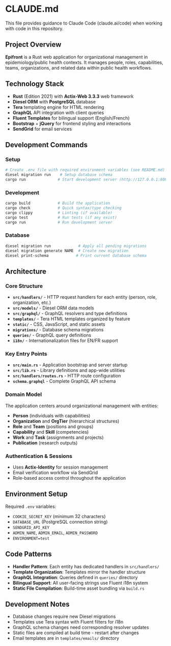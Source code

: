 # CLAUDE.md

This file provides guidance to Claude Code (claude.ai/code) when working with code in this repository.

## Project Overview

**Epifront** is a Rust web application for organizational management in epidemiology/public health contexts. It manages people, roles, capabilities, teams, organizations, and related data within public health workflows.

## Technology Stack

- **Rust** (Edition 2021) with **Actix-Web 3.3.3** web framework
- **Diesel ORM** with **PostgreSQL** database
- **Tera** templating engine for HTML rendering
- **GraphQL** API integration with client queries
- **Fluent Templates** for bilingual support (English/French)
- **Bootstrap** + **jQuery** for frontend styling and interactions
- **SendGrid** for email services

## Development Commands

### Setup
```bash
# Create .env file with required environment variables (see README.md)
diesel migration run    # Setup database schema
cargo run              # Start development server (http://127.0.0.1:8088)
```

### Development
```bash
cargo build            # Build the application
cargo check            # Quick syntax/type checking
cargo clippy           # Linting (if available)
cargo test             # Run tests (if any exist)
cargo run              # Run development server
```

### Database
```bash
diesel migration run            # Apply all pending migrations
diesel migration generate NAME  # Create new migration
diesel print-schema            # Print current database schema
```

## Architecture

### Core Structure
- **`src/handlers/`** - HTTP request handlers for each entity (person, role, organization, etc.)
- **`src/models/`** - Diesel ORM data models
- **`src/graphql/`** - GraphQL resolvers and type definitions
- **`templates/`** - Tera HTML templates organized by feature
- **`static/`** - CSS, JavaScript, and static assets
- **`migrations/`** - Database schema migrations
- **`queries/`** - GraphQL query definitions
- **`i18n/`** - Internationalization files for EN/FR support

### Key Entry Points
- **`src/main.rs`** - Application bootstrap and server startup
- **`src/lib.rs`** - Library definitions and app-wide utilities
- **`src/handlers/routes.rs`** - HTTP route configuration
- **`schema.graphql`** - Complete GraphQL API schema

### Domain Model
The application centers around organizational management with entities:
- **Person** (individuals with capabilities)
- **Organization** and **OrgTier** (hierarchical structures)
- **Role** and **Team** (positions and groups)
- **Capability** and **Skill** (competencies)
- **Work** and **Task** (assignments and projects)
- **Publication** (research outputs)

### Authentication & Sessions
- Uses **Actix-Identity** for session management
- Email verification workflow via SendGrid
- Role-based access control throughout the application

## Environment Setup

Required `.env` variables:
- `COOKIE_SECRET_KEY` (minimum 32 characters)
- `DATABASE_URL` (PostgreSQL connection string)
- `SENDGRID_API_KEY`
- `ADMIN_NAME`, `ADMIN_EMAIL`, `ADMIN_PASSWORD`
- `ENVIRONMENT=test`

## Code Patterns

- **Handler Pattern**: Each entity has dedicated handlers in `src/handlers/`
- **Template Organization**: Templates mirror the handler structure
- **GraphQL Integration**: Queries defined in `queries/` directory
- **Bilingual Support**: All user-facing strings use Fluent i18n system
- **Static File Compilation**: Build-time asset bundling via `build.rs`

## Development Notes

- Database changes require new Diesel migrations
- Templates use Tera syntax with Fluent filters for i18n
- GraphQL schema changes need corresponding resolver updates
- Static files are compiled at build time - restart after changes
- Email templates are in `templates/emails/` directory